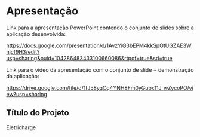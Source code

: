 # Apresentação

Link para a apresentação PowerPoint contendo o conjunto de slides sobre a aplicação desenvolvida:

https://docs.google.com/presentation/d/1AvzYiG3bEPM4kkSpOtUGZAE3Whjcf9H3/edit?usp=sharing&ouid=104286483433100660086&rtpof=true&sd=true

Link para o vídeo da apresentação com o conjunto de slide + demonstração da aplicação:

https://drive.google.com/file/d/1tJ58yqCq4YNH8Fm0yGubx11J_wZycoPO/view?usp=sharing

## Título do Projeto

Eletricharge


